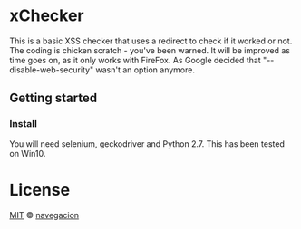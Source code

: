 # xChecker

This is a basic XSS checker that uses a redirect to check if it worked or not. The coding is chicken scratch - you've been warned. It will be improved as time goes on, as it only works with FireFox. As Google decided that "--disable-web-security" wasn't an option anymore.

## Getting started

### Install

You will need selenium, geckodriver and Python 2.7. This has been tested on Win10.

# License

[MIT](https://opensource.org/licenses/GPL-3.0) © [navegacion](https://codepen.io/navegacion/)